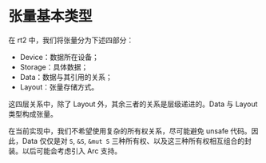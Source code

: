 # 张量基本类型

在 rt2 中，我们将张量分为下述四部分：
- Device：数据所在设备；
- Storage：具体数据；
- Data：数据与其引用的关系；
- Layout：张量存储方式。

这四层关系中，除了 Layout 外，其余三者的关系是层级递进的。Data 与 Layout 类型构成张量。

在当前实现中，我们不希望使用复杂的所有权关系，尽可能避免 unsafe 代码。因此，Data 仅仅是对 `S`, `&S`, `&mut S` 三种所有权、以及这三种所有权相互组合的封装。以后可能会考虑引入 Arc 支持。
